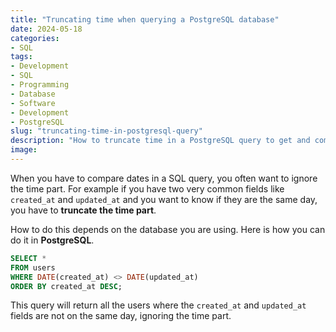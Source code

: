 ```yaml
---
title: "Truncating time when querying a PostgreSQL database"
date: 2024-05-18
categories: 
- SQL
tags: 
- Development
- SQL
- Programming
- Database
- Software
- Development
- PostgreSQL
slug: "truncating-time-in-postgresql-query"
description: "How to truncate time in a PostgreSQL query to get and compare dates without the time part."
image:
---
```


When you have to compare dates in a SQL query, you often want to ignore the time part. For example if you have two very common fields like `created_at` and `updated_at` and you want to know if they are the same day, you have to **truncate the time part**.

How to do this depends on the database you are using. Here is how you can do it in **PostgreSQL**.

```sql
SELECT * 
FROM users 
WHERE DATE(created_at) <> DATE(updated_at)
ORDER BY created_at DESC;
```

This query will return all the users where the `created_at` and `updated_at` fields are not on the same day, ignoring the time part.
